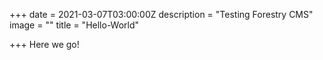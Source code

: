 +++
date = 2021-03-07T03:00:00Z
description = "Testing Forestry CMS"
image = ""
title = "Hello-World"

+++
Here we go!